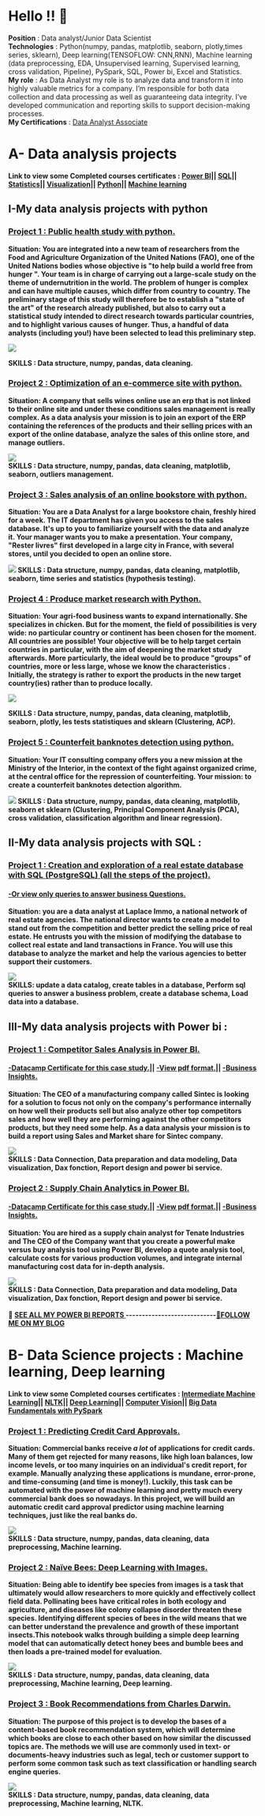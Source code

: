 # Hello !! 👋  
<b>Position</b> : Data analyst/Junior Data Scientist  
<b>Technologies</b> : Python(numpy, pandas, matplotlib, seaborn, plotly,times series, sklearn), Deep learning(TENSOFLOW: CNN,RNN), Machine learning (data preprocessing, EDA, Unsupervised learning, Supervised  learning, cross validation, Pipeline), PySpark, SQL, Power bi, Excel and Statistics.  
<b>My role</b> : As Data Analyst my role is to analyze data and transform it into highly valuable metrics for a company. I’m responsible for both data collection and data processing as well as guaranteeing data integrity. I’ve developed communication and reporting skills to support decision-making processes.    
<b>My Certifications</b> : <a href="https://www.datacamp.com/certificate/DAA0016146079118">Data Analyst Associate</a>  

# A- Data analysis  projects
<b>Link to view some Completed courses certificates : <b> 
<a href="https://www.datacamp.com/statement-of-accomplishment/track/b01af0786d87756ec96465750fde76a0a7e96ec1">Power BI</a>|| 
<a href="https://www.datacamp.com/statement-of-accomplishment/course/f615fe180a4521438565f7e0d4b9e7d81ea3009d">SQL</a>||
<a href="https://www.datacamp.com/statement-of-accomplishment/course/bddb6f5d4419cd21e574f1ffaa455f322acc0cac">Statistics</a>||
<a href="https://www.datacamp.com/statement-of-accomplishment/course/193193a3a5e10e0f5557f83e4b7cf334a1e223bf">Visualization</a>||
<a href="https://www.datacamp.com/statement-of-accomplishment/course/c64f7ec0e664a154fc4781e295544c2aff2228f5?raw=1">Python</a>||
<a href="https://www.kaggle.com/learn/certification/tedjoulemohermann/intro-to-machine-learning">Machine learning</a>  

## I-My data analysis projects with python  
### <a href="https://github.com/Tedjoulemohermann/MES-PROJETS-PYTHON/blob/main/Projet1_analytics_Hermann.ipynb">Project 1 : Public health study with python. </a> 

<b>Situation</b>:
You are integrated into a new team of researchers from the Food and Agriculture Organization of the United Nations (FAO), one of the United Nations bodies   whose objective is "to help build a world free from hunger ". Your team is in charge of carrying out a large-scale study on the theme of undernutrition in the world. The problem of hunger is complex and can have multiple causes, which differ from country to country. The preliminary stage of this study will therefore be to establish a "state of the art" of the research already published, but also to carry out a statistical study intended to direct research towards particular countries, and to highlight various causes of hunger. Thus, a handful of data analysts (including you!) have been selected to lead this preliminary step.

<img src="https://github.com/Tedjoulemohermann/Tedjoulemohermann/blob/main/Capture1.PNG">


<b>SKILLS</b> : Data structure, numpy, pandas, data cleaning.     

### <a href="https://github.com/Tedjoulemohermann/MES-PROJETS-PYTHON/blob/main/Projet2_analytics_Hermann.ipynb">Project 2 : Optimization of an e-commerce site with python.</a> 

<b>Situation</b>:
A company that sells wines online use an erp that is not linked to their online site and under these conditions sales management is really complex. As a data analysis  your mission is to join an export of the ERP containing the references of the products and their selling prices with an export of the online database, analyze the sales of this online store, and manage outliers.

<img src="https://github.com/Tedjoulemohermann/Tedjoulemohermann/blob/main/Capture5.PNG"><br>
<b>SKILLS</b>  : Data structure, numpy, pandas, data cleaning, matplotlib, seaborn, outliers management.        

### <a href="https://github.com/Tedjoulemohermann/MES-PROJETS-PYTHON/blob/main/Projet3_analytics_Hermann.ipynb">Project 3 : Sales analysis of an online bookstore with python. </a>   

<b>Situation</b>:
You are a Data Analyst for a large bookstore chain, freshly hired for a week. The IT department has given you access to the sales database. It's up to you to familiarize yourself with the data and analyze it. Your manager wants you to make a presentation. Your company, "Rester livres" first developed in a large city in France, with several stores, until you decided to open an online store.

<img src="https://github.com/Tedjoulemohermann/Tedjoulemohermann/blob/main/Capture2.PNG">
<b>SKILLS</b> : Data structure, numpy, pandas, data cleaning, matplotlib, seaborn, time series and statistics (hypothesis testing).      

### <a href="https://github.com/Tedjoulemohermann/MES-PROJETS-PYTHON/blob/main/Projet4_analytics_Hermann.ipynb">Project 4 : Produce market research with Python.</a>   

<b>Situation</b>: 
Your agri-food business wants to expand internationally. She specializes in chicken. But for the moment, the field of possibilities is very wide: no particular country or continent has been chosen for the moment. All countries are possible! Your objective will be to help target certain countries in particular, with the aim of deepening the market study afterwards. More particularly, the ideal would be to produce "groups" of countries, more or less large, whose we know the characteristics . Initially, the strategy is rather to export the products in the new target country(ies) rather than to produce locally.

<img src="https://github.com/Tedjoulemohermann/Tedjoulemohermann/blob/main/Capture3.PNG">

<b>SKILLS</b>  : Data structure, numpy, pandas, data cleaning, matplotlib, seaborn, plotly, les tests statistiques and sklearn (Clustering, ACP).    

### <a href="https://github.com/Tedjoulemohermann/MES-PROJETS-PYTHON/blob/main/Projet5_analytics_Hermann.ipynb">Project 5 : Counterfeit banknotes detection using python.</a>   

<b>Situation</b>:
Your IT consulting company offers you a new mission at the Ministry of the Interior, in the context of the fight against organized crime, at the central office for the repression of counterfeiting. Your mission: to create a counterfeit  banknotes detection algorithm.

<img src="https://github.com/Tedjoulemohermann/Tedjoulemohermann/blob/main/Capture4.PNG">
<b>SKILLS</b>  : Data structure, numpy, pandas, data cleaning, matplotlib, seaborn et sklearn   
(Clustering, Principal Component Analysis (PCA), cross validation, classification algorithm and linear regression).


## II-My data analysis projects with SQL  :
### <a href="https://github.com/Tedjoulemohermann/Tedjoulemohermann/blob/main/projetsql.pdf">Project 1 : Creation and exploration of a real estate database with SQL (PostgreSQL) (all the steps of the project).</a> 
#### <a href="https://github.com/Tedjoulemohermann/Tedjoulemohermann/blob/main/query.sql">-Or view only queries to answer business Questions.</a> 
<b>Situation</b>: you are a data analyst at Laplace Immo, a national network of real estate agencies. The national director wants to create a model to stand out from the competition and better predict the selling price of real estate. He entrusts you with the mission of modifying the database to collect real estate and land transactions in France. You will use this database to analyze the market and help the various agencies to better support their customers.

<img src="https://github.com/Tedjoulemohermann/Tedjoulemohermann/blob/main/Capture6.JPG"> <br>
<b>SKILLS</b>: update a data catalog, create tables in a database, Perform sql queries to answer a business problem, create a database schema, Load data into a database.


## III-My data analysis projects with Power bi  :
### <a href="https://app.powerbi.com/view?r=eyJrIjoiMzMzZjJkZTYtMTVmNi00NTVlLWEzZjUtODFkMDNjNzI2MTk0IiwidCI6ImRmODY3OWNkLWE4MGUtNDVkOC05OWFjLWM4M2VkN2ZmOTVhMCJ9">Project 1 : Competitor Sales Analysis in Power BI.</a> 
#### <a href="https://www.datacamp.com/statement-of-accomplishment/course/ad6b0d9bcff123b4390534d489d68a27b39b15dd?raw=1">-Datacamp Certificate for this case study.</a>||  <a href="https://github.com/Tedjoulemohermann/Tedjoulemohermann/blob/main/Competitor%20analysis.pdf">-View pdf format.</a>|| <a href="https://github.com/Tedjoulemohermann/Tedjoulemohermann/blob/main/Competitor%20Analysis%20insights.pdf">-Business Insights.</a>      
<b>Situation</b>: The CEO of a manufacturing company called Sintec is looking for a solution to focus not only on the company's performance internally on how well their products sell but also analyze other top competitors sales and how well they are performing against the other competitors products, but they need some help. As a data analysis your mission is to build a report using Sales and Market share  for Sintec company. 


<img src="https://github.com/Tedjoulemohermann/Tedjoulemohermann/blob/main/Capture7.JPG"><br>
<b>SKILLS</b>  : Data Connection, Data preparation and data modeling, Data visualization, Dax fonction, Report design and power bi service.     


### <a href="https://github.com/Tedjoulemohermann/Tedjoulemohermann/blob/main/Supply%20Chain%20Analysis.pdf">Project 2 : Supply Chain Analytics in Power BI.</a> 
#### <a href="https://www.datacamp.com/completed/statement-of-accomplishment/course/74a3d7cd2511f06c16c65be8e4560012a17a0315">-Datacamp Certificate for this case study.</a>|| <a href="https://github.com/Tedjoulemohermann/Tedjoulemohermann/blob/main/Supply%20Chain%20Analysis.pdf">-View pdf format.</a>|| <a href="">-Business Insights.</a>      
<b>Situation</b>: You are hired as a supply chain analyst for Tenate Industries and The CEO of the Company want that you create a powerful make versus buy analysis tool using Power BI, develop a quote analysis tool, calculate costs for various production volumes, and integrate internal manufacturing cost data for in-depth analysis. 

<img src="https://github.com/Tedjoulemohermann/Tedjoulemohermann/blob/main/imgsuppch.JPG"><br>
<b>SKILLS</b>  : Data Connection, Data preparation and data modeling, Data visualization, Dax fonction, Report design and power bi service.<br><br>
👋 <a href="https://www.novypro.com/profile_projects/hermannportfolio">SEE ALL MY POWER BI REPORTS </a>----------------------------<a href="https://www.novypro.com/my_blog/hermannportfolio">👋FOLLOW ME ON MY BLOG </a>

# B- Data Science projects : Machine learning, Deep learning  
<b>Link to view some Completed courses certificates : <b> 
<a href="https://www.kaggle.com/learn/certification/tedjoulemohermann/intermediate-machine-learning">Intermediate Machine Learning</a>||
<a href="https://www.datacamp.com/statement-of-accomplishment/course/d9c66f7c9b38489d76739ff44970950c07dee663?raw=1">NLTK</a>||
<a href="https://www.kaggle.com/learn/certification/tedjoulemohermann/intro-to-deep-learning">Deep Learning</a>||
<a href="https://www.kaggle.com/learn/certification/tedjoulemohermann/computer-vision">Computer Vision</a>||
<a href="https://www.datacamp.com/statement-of-accomplishment/course/1bf17ff3a8748402fe7df3970886a956e834a74b?raw=1">Big Data Fundamentals with PySpark</a>
### <a href="https://github.com/Tedjoulemohermann/Tedjoulemohermann/blob/main/Projet1_Scientist_Hermann.ipynb">Project 1 : Predicting Credit Card Approvals.</a> 
<b>Situation</b>:
Commercial banks receive <em>a lot</em> of applications for credit cards. Many of them get rejected for many reasons, like high loan balances, low income levels, or too many inquiries on an individual's credit report, for example. Manually analyzing these applications is mundane, error-prone, and time-consuming (and time is money!). Luckily, this task can be automated with the power of machine learning and pretty much every commercial bank does so nowadays. In this project, we will build an automatic credit card approval predictor using machine learning techniques, just like the real banks do.

<img src="https://github.com/Tedjoulemohermann/Tedjoulemohermann/blob/main/credit_banque.JPG"><br>
<b>SKILLS</b>  : Data structure, numpy, pandas, data cleaning, data preprocessing, Machine learning.        

### <a href="https://github.com/Tedjoulemohermann/Tedjoulemohermann/blob/main/Projet2_Scientist_Hermann.ipynb">Project 2 : Naïve Bees: Deep Learning with Images.</a> 

<b>Situation</b>:
Being able to identify bee species from images is a task that ultimately would allow researchers to more quickly and effectively collect field data. Pollinating bees have critical roles in both ecology and agriculture, and diseases like colony collapse disorder threaten these species. Identifying different species of bees in the wild means that we can better understand the prevalence and growth of these important insects.This notebook walks through building a simple deep learning model that can automatically detect honey bees and bumble bees and then loads a pre-trained model for evaluation.

<img src="https://github.com/Tedjoulemohermann/Tedjoulemohermann/blob/main/Naive_bees.JPG"><br>
<b>SKILLS</b>  : Data structure, numpy, pandas, data cleaning, data preprocessing, Machine learning, Deep learning.   

### <a href="https://github.com/Tedjoulemohermann/Tedjoulemohermann/blob/main/Projet3_Scientist_Hermann.ipynb">Project 3 :  Book Recommendations from Charles Darwin.</a> 

<b>Situation</b>: The purpose of this project is to develop the bases of a content-based book recommendation system, which will determine which books are close to each other based on how similar the discussed topics are. The methods we will use are commonly used in text- or documents-heavy industries such as legal, tech or customer support to perform some common task such as text classification or handling search engine queries.

<img src="https://github.com/Tedjoulemohermann/Tedjoulemohermann/blob/main/book_recom.JPG"><br>
<b>SKILLS</b>  : Data structure, numpy, pandas, data cleaning, data preprocessing, Machine learning, NLTK.
